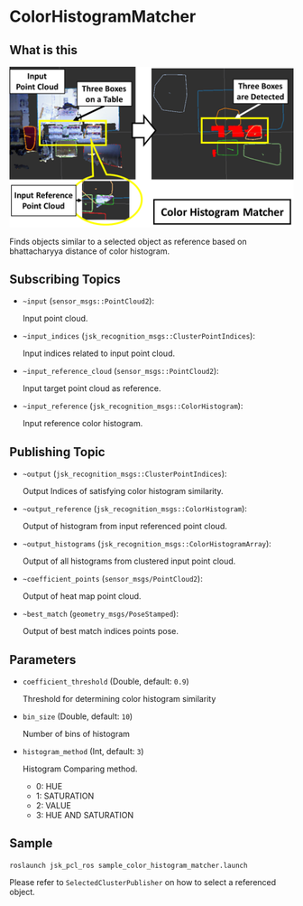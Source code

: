 # ColorHistogramMatcher

## What is this

![](images/color_histogram_matcher.png)

Finds objects similar to a selected object as reference based on bhattacharyya distance of color histogram. 

## Subscribing Topics

- `~input` (`sensor_msgs::PointCloud2`):

  Input point cloud.
- `~input_indices` (`jsk_recognition_msgs::ClusterPointIndices`):

  Input indices related to input point cloud.
- `~input_reference_cloud` (`sensor_msgs::PointCloud2`):

  Input target point cloud as reference.
- `~input_reference` (`jsk_recognition_msgs::ColorHistogram`):

  Input reference color histogram.

## Publishing Topic

- `~output` (`jsk_recognition_msgs::ClusterPointIndices`):

  Output Indices of satisfying color histogram similarity.
- `~output_reference` (`jsk_recognition_msgs::ColorHistogram`):

  Output of histogram from input referenced point cloud.
- `~output_histograms` (`jsk_recognition_msgs::ColorHistogramArray`):

  Output of all histograms from clustered input point cloud.
- `~coefficient_points` (`sensor_msgs/PointCloud2`):

  Output of heat map point cloud.
- `~best_match` (`geometry_msgs/PoseStamped`):

  Output of best match indices points pose.

## Parameters

- `coefficient_threshold` (Double, default: `0.9`)

  Threshold for determining color histogram similarity

- `bin_size` (Double, default: `10`)

  Number of bins of histogram

- `histogram_method` (Int, default: `3`) 

  Histogram Comparing method.

  - 0: HUE
  - 1: SATURATION
  - 2: VALUE
  - 3: HUE AND SATURATION

## Sample

``` 
roslaunch jsk_pcl_ros sample_color_histogram_matcher.launch
```
Please refer to ``` SelectedClusterPublisher ``` on how to select a referenced object. 